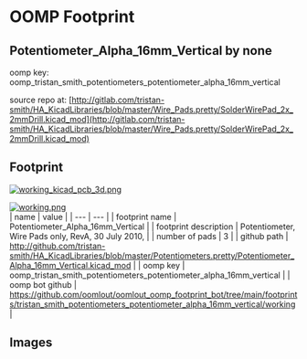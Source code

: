 # OOMP Footprint  
## Potentiometer_Alpha_16mm_Vertical  by none  
  
oomp key: oomp_tristan_smith_potentiometers_potentiometer_alpha_16mm_vertical  
  
source repo at: [http://gitlab.com/tristan-smith/HA_KicadLibraries/blob/master/Wire_Pads.pretty/SolderWirePad_2x_2mmDrill.kicad_mod](http://gitlab.com/tristan-smith/HA_KicadLibraries/blob/master/Wire_Pads.pretty/SolderWirePad_2x_2mmDrill.kicad_mod)  
## Footprint  
  
[![working_kicad_pcb_3d.png](working_kicad_pcb_3d_600.png)](working_kicad_pcb_3d.png)  
  
[![working.png](working_600.png)](working.png)  
| name | value | 
| --- | --- | 
| footprint name | Potentiometer_Alpha_16mm_Vertical | 
| footprint description | Potentiometer, Wire Pads only, RevA, 30 July 2010, | 
| number of pads | 3 | 
| github path | http://github.com/tristan-smith/HA_KicadLibraries/blob/master/Potentiometers.pretty/Potentiometer_Alpha_16mm_Vertical.kicad_mod | 
| oomp key | oomp_tristan_smith_potentiometers_potentiometer_alpha_16mm_vertical | 
| oomp bot github | https://github.com/oomlout/oomlout_oomp_footprint_bot/tree/main/footprints/tristan_smith_potentiometers_potentiometer_alpha_16mm_vertical/working | 
## Images  
